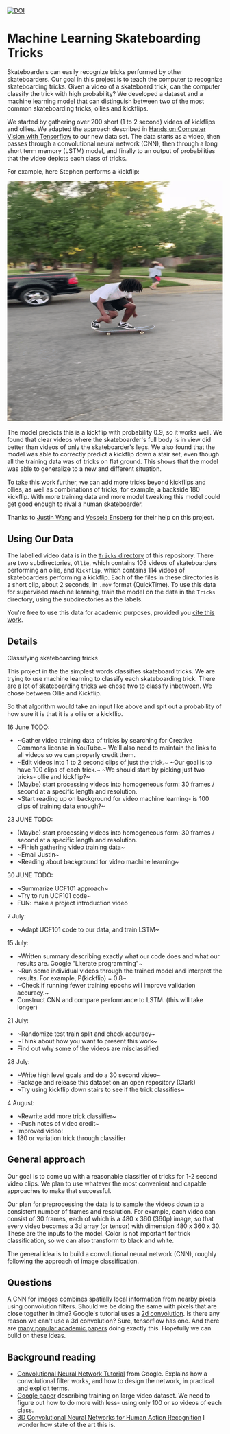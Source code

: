 [![DOI](https://zenodo.org/badge/DOI/10.5281/zenodo.3986905.svg)](https://doi.org/10.5281/zenodo.3986905)

# Machine Learning Skateboarding Tricks

Skateboarders can easily recognize tricks performed by other skateboarders.
Our goal in this project is to teach the computer to recognize skateboarding tricks.
Given a video of a skateboard trick, can the computer classify the trick with high probability?
We developed a dataset and a machine learning model that can distinguish between two of the most common skateboarding tricks, ollies and kickflips.

We started by gathering over 200 short (1 to 2 second) videos of kickflips and ollies.
We adapted the approach described in [Hands on Computer Vision with Tensorflow](https://github.com/PacktPublishing/Hands-On-Computer-Vision-with-TensorFlow-2/blob/master/Chapter08/ch8_nb1_action_recognition.ipynb) to our new data set.
The data starts as a video, then passes through a convolutional neural network (CNN), then through a long short term memory (LSTM) model, and finally to an output of probabilities that the video depicts each class of tricks.

For example, here Stephen performs a kickflip:

 ![Markdown Monster](https://raw.githubusercontent.com/LightningDrop/SkateboardML/master/images/GoodFlip.gif)

The model predicts this is a kickflip with probability 0.9, so it works well.
We found that clear videos where the skateboarder's full body is in view did better than videos of only the skateboarder's legs.
We also found that the model was able to correctly predict a kickflip down a stair set, even though all the training data was of tricks on flat ground.
This shows that the model was able to generalize to a new and different situation.

To take this work further, we can add more tricks beyond kickflips and ollies, as well as combinations of tricks, for example, a backside 180 kickflip.
With more training data and more model tweaking this model could get good enough to rival a human skateboarder.

Thanks to [Justin Wang](https://www.linkedin.com/in/justinwang5/) and [Vessela Ensberg](https://www.library.ucdavis.edu/author/vessela-ensberg/) for their help on this project.

## Using Our Data

The labelled video data is in the [`Tricks` directory](https://github.com/LightningDrop/SkateboardML/tree/master/Tricks) of this repository.
There are two subdirectories, `Ollie`, which contains 108 videos of skateboarders performing an ollie, and `Kickflip`, which contains 114 videos of skateboarders performing a kickflip.
Each of the files in these directories is a short clip, about 2 seconds, in `.mov` format (QuickTime).
To use this data for supervised machine learning, train the model on the data in the `Tricks` directory, using the subdirectories as the labels.

You're free to use this data for academic purposes, provided you [cite this work](https://zenodo.org/record/3986905#.XzrIsxNKhBw).


## Details

Classifying skateboarding tricks

This project in the the simplest words classifies skateboard tricks. We are trying to use machine learning 
to classify each skateboarding trick. There are a lot of skateboarding tricks we chose two to classify inbetween.
We chose between Ollie and Kickflip.

 
So that algorithm would take an input like above and spit out a probability of how sure it is that it is a ollie or a kickflip.



16 June TODO:

- ~Gather video training data of tricks by searching for Creative Commons license in YouTube.~
    We'll also need to maintain the links to all videos so we can properly credit them.
- ~Edit videos into 1 to 2 second clips of just the trick.~
    ~Our goal is to have 100 clips of each trick.~
    ~We should start by picking just two tricks- ollie and kickflip?~
- (Maybe) start processing videos into homogeneous form: 30 frames / second at a specific length and resolution.
- ~Start reading up on background for video machine learning- is 100 clips of training data enough?~

23 JUNE TODO:
- (Maybe) start processing videos into homogeneous form: 30 frames / second at a specific length and resolution.
- ~Finish gathering video training data~
- ~Email Justin~
- ~Reading about background for video machine learning~

30 JUNE TODO:
- ~Summarize UCF101 approach~
- ~Try to run UCF101 code~
- FUN: make a project introduction video

7 July:
- ~Adapt UCF101 code to our data, and train LSTM~

15 July:

- ~Written summary describing exactly what our code does and what our results are. Google "Literate programming"~
- ~Run some individual videos through the trained model and interpret the results. For example, P(kickflip) = 0.8~
- ~Check if running fewer training epochs will improve validation accuracy.~
- Construct CNN and compare performance to LSTM. (this will take longer)

21 July:
- ~Randomize test train split and check accuracy~
- ~Think about how you want to present this work~
- Find out why some of the videos are misclassified

28 July:
- ~Write high level goals and do a 30 second video~
- Package and release this dataset on an open repository (Clark)
- ~Try using kickflip down stairs to see if the trick classifies~

4 August:
- ~Rewrite add more trick classifier~
- ~Push notes of video credit~
- Improved video!
- 180 or variation trick through classifier

## General approach

Our goal is to come up with a reasonable classifier of tricks for 1-2 second video clips.
We plan to use whatever the most convenient and capable approaches to make that successful.

Our plan for preprocessing the data is to sample the videos down to a consistent number of frames and resolution.
For example, each video can consist of 30 frames, each of which is a 480 x 360 (360p) image, so that every video becomes a 3d array (or tensor) with dimension 480 x 360 x 30.
These are the inputs to the model.
Color is not important for trick classification, so we can also transform to black and white.

The general idea is to build a convolutional neural network (CNN), roughly following the approach of image classification.


## Questions

A CNN for images combines spatially local information from nearby pixels using convolution filters.
Should we be doing the same with pixels that are close together in time?
Google's tutorial uses a [2d convolution](https://www.tensorflow.org/api_docs/python/tf/keras/layers/Conv2D).
Is there any reason we can't use a 3d convolution?
Sure, tensorflow has one.
And there are [many popular academic papers](https://scholar.google.com/scholar?q=3d+convolution+neural+network+video&hl=en&as_sdt=0&as_vis=1&oi=scholart) doing exactly this.
Hopefully we can build on these ideas.


## Background reading

- [Convolutional Neural Network Tutorial](https://developers.google.com/machine-learning/practica/image-classification/convolutional-neural-networks) from Google.
    Explains how a convolutional filter works, and how to design the network, in practical and explicit terms.
- [Google paper](https://static.googleusercontent.com/media/research.google.com/en//pubs/archive/42455.pdf) describing training on large video dataset.
    We need to figure out how to do more with less- using only 100 or so videos of each class.
- [3D Convolutional Neural Networks for Human Action Recognition](https://icml.cc/Conferences/2010/papers/100.pdf)
    I wonder how state of the art this is.
